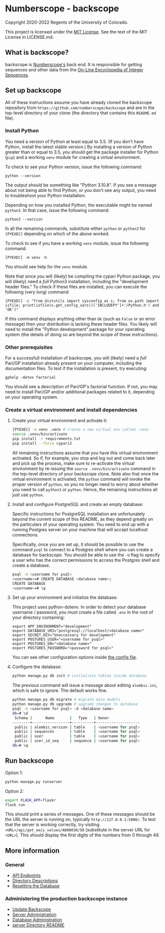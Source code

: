 # Numberscope - backscope

Copyright 2020-2022 Regents of the University of Colorado.

This project is licensed under the
[MIT License](https://opensource.org/licenses/MIT). See the text of the MIT
License in LICENSE.md.

## What is backscope?

backscope is [Numberscope's](https://numberscope.colorado.edu) back end. It is
responsible for getting sequences and other data from the [On-Line Encyclopedia
of Integer Sequences](https://oeis.org).

## Set up backscope

All of these instructions assume you have already cloned the backscope
repository from `https://github.com/numberscope/backscope` and are in
the top-level directory of your clone (the directory that contains this
`README.md` file).

### Install Python

You need a version of Python at least equal to 3.5. (If you don't have
Python, install the latest stable version.) By installing a version of
Python greater than or equal to 3.5, you should get the package
installer for Python (`pip`) and a working `venv` module for creating a
virtual environment.

To check to see your Python version, issue the following command:

```shell
python --version
```

The output should be something like "Python 3.10.8". If you see a message about
not being able to find Python, or you don't see any output, you need to
troubleshoot your Python installation.

Depending on how you installed Python, the executable might be named `python3`.
In that case, issue the following command:

```shell
python3 --version
```

In all the remaining commands, substitute either `python` or `python3` for
`[PYEXEC]` depending on which of the above worked.

To check to see if you have a working `venv` module, issue the following
command:

```shell
[PYEXEC] -m venv -h
```

You should see help for the `venv` module.

Note that since you will (likely) be compiling the cypari Python package, you
will (likely) need a _full_ Python3 installation, including the
"development header files." To check if these files are installed, you can
execute the following (very long) command:

```shell
[PYEXEC] -c "from distutils import sysconfig as s; from os.path import isfile; print(isfile(s.get_config_vars()['INCLUDEPY']+'/Python.h') and 'OK')"
```

If this command displays anything other than `OK` (such as `False` or an error
message) then your distribution is lacking these header files. You likely
will need to install the "Python development" package for your operating
system (the details of doing so are beyond the scope of these instructions).

### Other prerequisites

For a successfull installation of backscope, you will (likely) need a
_full_ Pari/GP installation already present on your computer, including the
documentation files. To test if the installation is present, try
executing:

```shell
gphelp -detex factorial
```

You should see a description of Pari/GP's factorial function. If not, you
may need to install Pari/GP and/or additional packages related to it,
depending on your operating system.

### Create a virtual environment and install dependencies

1. Create your virtual environment and activate it:

   ```bash
   [PYEXEC] -m venv .venv # create a new virtual env called .venv
   source .venv/bin/activate
   pip install -r requirements.txt
   pip install --force cypari2
   ```

   All remaining instructions assume that you have this virtual environment
   activated. So if, for example, you stop and log out and come back later
   and pick up the process, make sure to re-activate the virtual environment
   by re-issuing the `source .venv/bin/activate` command in the top-level
   directory of your backscope clone. Note also that once the virtual
   environment is activated, the `python` command will invoke the proper
   version of `python`, so you no longer need to worry about whether you
   need to call `python3` or `python`. Hence, the remaining instructions
   all just use `python`.

2. Install and configure PostgreSQL and create an empty database:

   Specific instructions for PostgreSQL installation are unfortunately beyond
   the current scope of this README, as they depend greatly on the particulars
   of your operating system. You need to end up with a running
   Postgres server on your machine that will accept localhost connections.

   Specifically, once you are set up, it should be possible to use the command
   `psql` to connect to a Postgres shell where you can create a database for
   backscope. You should be able to use the `-U` flag to specify a user who
   has the correct permissions to access the Postgres shell and create a database.

   ```bash
   psql -U <username for psql>
   <username>=# CREATE DATABASE <database name>;
   CREATE DATABASE
   <username>=# \q
   ```

3. Set up your environment and initialize the database:

   This project uses python-dotenv. In order to detect your database
   username / password, you must create a file called `.env` in the root
   of your directory containing:
   ```
   export APP_ENVIRONMENT="development"
   export DATABASE_URI="postgresql://localhost/<database name>"
   export SECRET_KEY="Uneccessary for development"
   export POSTGRES_USER="<username for psql>"
   export POSTGRES_DB="<database name>"
   export POSTGRES_PASSWORD="<password for psql>"
   ```
   You can see other configuration options inside
   [the config file](./flaskr/config.py).

4. Configure the database:

   ```bash
   python manage.py db init # initializes tables inside database
   ```
   
   The previous command will issue a message about editing
   `alembic.ini`, which is safe to ignore. The default works fine.

   ```bash
   python manage.py db migrate # migrate data models
   python manage.py db upgrade # upgrade changes to database
   psql -U <username for psql> -d <database name>
   db=# \d
    Schema |      Name       |   Type   | Owner
   --------+-----------------+----------+--------------------
    public | alembic_version | table    | <username for psql>
    public | sequences       | table    | <username for psql>
    public | user            | table    | <username for psql>
    public | user_id_seq     | sequence | <username for psql>
   db=# \q
   ```

## Run backscope

Option 1:
```bash
python manage.py runserver
```

Option 2:
```bash
export FLASK_APP=flaskr
flask run
```

This should print a series of messages. One of these
messages should be the URL the server is running on, typically
`http://127.0.0.1:5000/`. To test that the server is working correctly,
try visiting `<URL>/api/get_oeis_values/A000030/50` (substitute in the server
URL for `<URL>`). This should display the first digits of the numbers from
0 through 49.

## More information

### General

- [API Endpoints](./doc/api_endpoints.md)
- [Directory Descriptions](./doc/directory_descriptions.md)
- [Resetting the Database](./doc/resetting-the-database.md)

### Administering the production backscope instance

- [Update Backscope](./doc/update-backscope.md)
- [Server Administration](./doc/server-administration.md)
- [Database Administration](./doc/database-administration.md)
- [server Directory README](./server/README.md)

